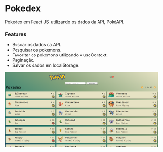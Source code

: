 # Pokedex

Pokedex em  React JS, utilizando os dados da API,  PokéAPI.

### Features

- Buscar os dados da API.
- Pesquisar os pokemons.
- Favoritar os pokemons utilizando o useContext.
- Paginação.
- Salvar os dados em localStorage.

<img src= "img/screenshot.png">